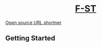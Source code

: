 <p align="center">
  <a href="https://f-st.pw">
    <h1 align="center">F-ST</h1>
    <p>Open source URL shortner</p>
  </a>
</p>

## Getting Started
